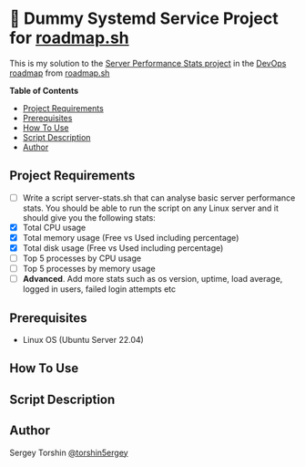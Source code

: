 # 🤖 Dummy Systemd Service Project for [roadmap.sh](https://roadmap.sh/)

This is my solution to the [Server Performance Stats project](https://roadmap.sh/projects/server-stats) in the [DevOps roadmap](https://roadmap.sh/devops) from [roadmap.sh](https://roadmap.sh/)

**Table of Contents**
- [Project Requirements](#project-requirements)
- [Prerequisites](#prerequisites)
- [How To Use](#how-to-use)
- [Script Description](#script-description)
- [Author](#author)

## Project Requirements

- [ ] Write a script server-stats.sh that can analyse basic server performance stats. You should be able to run the script on any Linux server and it should give you the following stats:
- [x] Total CPU usage
- [x] Total memory usage (Free vs Used including percentage)
- [x] Total disk usage (Free vs Used including percentage)
- [ ] Top 5 processes by CPU usage
- [ ] Top 5 processes by memory usage
- [ ] **Advanced**. Add more stats such as os version, uptime, load average, logged in users, failed login attempts etc

## Prerequisites

- Linux OS (Ubuntu Server 22.04)

## How To Use

## Script Description

## Author

Sergey Torshin [@torshin5ergey](https://github.com/torshin5ergey)
